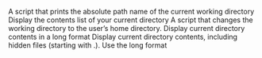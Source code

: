 A script that prints the absolute path name of the current working directory
Display the contents list of your current directory
A script that changes the working directory to the user’s home directory.
Display current directory contents in a long format
Display current directory contents, including hidden files (starting with .). Use the long format
